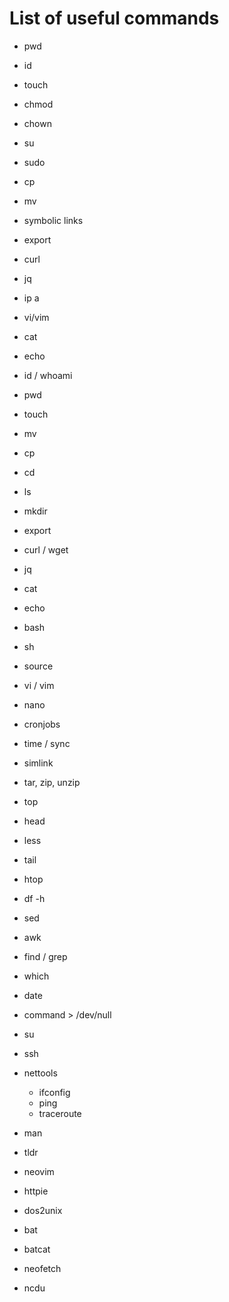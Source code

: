 # List of useful commands

* pwd
* id
* touch
* chmod
* chown
* su
* sudo
* cp
* mv
* symbolic links
* export
* curl
* jq
* ip a
* vi/vim
* cat
* echo

* id / whoami
* pwd
* touch
* mv
* cp 
* cd
* ls 
* mkdir
* export
* curl / wget
* jq
* cat 
* echo
* bash
* sh
* source
* vi / vim
* nano
* cronjobs
* time / sync
* simlink
* tar, zip, unzip
* top
* head
* less
* tail
* htop
* df -h 
* sed
* awk 
* find / grep
* which
* date
* command > /dev/null
* su 
* ssh
* nettools
    * ifconfig
    * ping 
    * traceroute
* man
* tldr
* neovim
* httpie
* dos2unix
* bat
* batcat
* neofetch
* ncdu
